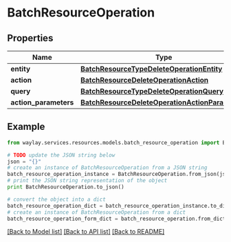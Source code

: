 # BatchResourceOperation


## Properties

Name | Type | Description | Notes
------------ | ------------- | ------------- | -------------
**entity** | [**BatchResourceTypeDeleteOperationEntity**](BatchResourceTypeDeleteOperationEntity.md) |  | 
**action** | [**BatchResourceDeleteOperationAction**](BatchResourceDeleteOperationAction.md) |  | 
**query** | [**BatchResourceTypeDeleteOperationQuery**](BatchResourceTypeDeleteOperationQuery.md) |  | 
**action_parameters** | [**BatchResourceDeleteOperationActionParameters**](BatchResourceDeleteOperationActionParameters.md) |  | [optional] 

## Example

```python
from waylay.services.resources.models.batch_resource_operation import BatchResourceOperation

# TODO update the JSON string below
json = "{}"
# create an instance of BatchResourceOperation from a JSON string
batch_resource_operation_instance = BatchResourceOperation.from_json(json)
# print the JSON string representation of the object
print BatchResourceOperation.to_json()

# convert the object into a dict
batch_resource_operation_dict = batch_resource_operation_instance.to_dict()
# create an instance of BatchResourceOperation from a dict
batch_resource_operation_form_dict = batch_resource_operation.from_dict(batch_resource_operation_dict)
```
[[Back to Model list]](../README.md#documentation-for-models) [[Back to API list]](../README.md#documentation-for-api-endpoints) [[Back to README]](../README.md)


